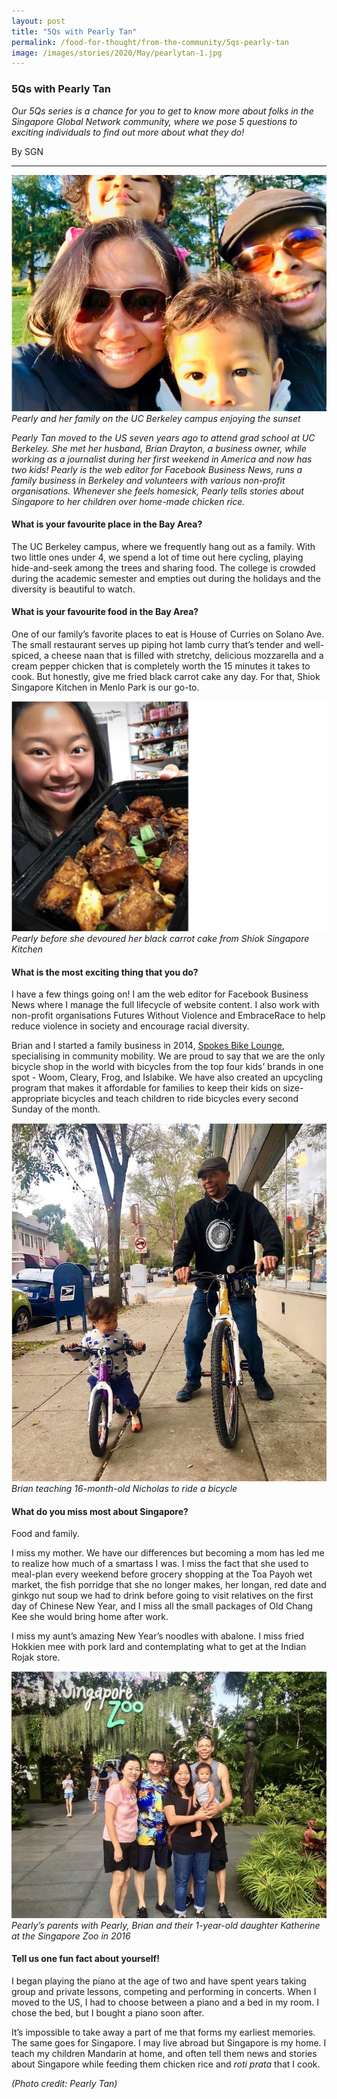 ```yaml
---
layout: post
title: "5Qs with Pearly Tan"
permalink: /food-for-thought/from-the-community/5qs-pearly-tan
image: /images/stories/2020/May/pearlytan-1.jpg
---
```



### 5Qs with Pearly Tan

_Our 5Qs series is a chance for you to get to know more about folks in the Singapore Global Network community, where we pose 5 questions to exciting individuals to find out more about what they do!_

By SGN
<hr>

![Image](/images/stories/2020/May/pearlytan-1.jpg)
_Pearly and her family on the UC Berkeley campus enjoying the sunset_

_Pearly Tan moved to the US seven years ago to attend grad school at UC Berkeley. She met her husband, Brian Drayton, a business owner, while working as a journalist during her first weekend in America and now has two kids! Pearly is the web editor for Facebook Business News, runs a family business in Berkeley and volunteers with various non-profit organisations. Whenever she feels homesick, Pearly tells stories about Singapore to her children over home-made chicken rice._

#### What is your favourite place in the Bay Area? 

The UC Berkeley campus, where we frequently hang out as a family. With two little ones under 4, we spend a lot of time out here cycling, playing hide-and-seek among the trees and sharing food. The college is crowded during the academic semester and empties out during the holidays and the diversity is beautiful to watch. 

#### What is your favourite food in the Bay Area? 

One of our family’s favorite places to eat is House of Curries on Solano Ave. The small restaurant serves up piping hot lamb curry that’s tender and well-spiced, a cheese naan that is filled with stretchy, delicious mozzarella and a cream pepper chicken that is completely worth the 15 minutes it takes to cook. But honestly, give me fried black carrot cake any day. For that, Shiok Singapore Kitchen in Menlo Park is our go-to. 

![Image](/images/stories/2020/May/pearlytan-2.png)
_Pearly before she devoured her black carrot cake from Shiok Singapore Kitchen_

#### What is the most exciting thing that you do? 

I have a few things going on! I am the web editor for Facebook Business News where I manage the full lifecycle of website content. I also work with non-profit organisations Futures Without Violence and EmbraceRace to help reduce violence in society and encourage racial diversity.

Brian and I started a family business in 2014, [Spokes Bike Lounge](https://www.spokes.bike/homepage), specialising in community mobility. We are proud to say that we are the only bicycle shop in the world with bicycles from the top four kids’ brands in one spot - Woom, Cleary, Frog, and Islabike. We have also created an upcycling program that makes it affordable for families to keep their kids on size-appropriate bicycles and teach children to ride bicycles every second Sunday of the month. 

![Image](/images/stories/2020/May/pearlytan-3.jpg)
_Brian teaching 16-month-old Nicholas to ride a bicycle_

#### What do you miss most about Singapore? 

Food and family. 

I miss my mother. We have our differences but becoming a mom has led me to realize how much of a smartass I was. I miss the fact that she used to meal-plan every weekend before grocery shopping at the Toa Payoh wet market, the fish porridge that she no longer makes, her longan, red date and ginkgo nut soup we had to drink before going to visit relatives on the first day of Chinese New Year, and I miss all the small packages of Old Chang Kee she would bring home after work. 

I miss my aunt’s amazing New Year’s noodles with abalone. I miss fried Hokkien mee with pork lard and contemplating what to get at the Indian Rojak store. 

![Image](/images/stories/2020/May/pearlytan-4.jpg)
_Pearly’s parents with Pearly, Brian and their 1-year-old daughter Katherine at the Singapore Zoo in 2016_

#### Tell us one fun fact about yourself! 

I began playing the piano at the age of two and have spent years taking group and private lessons, competing and performing in concerts. When I moved to the US, I had to choose between a piano and a bed in my room. I chose the bed, but I bought a piano soon after. 

It’s impossible to take away a part of me that forms my earliest memories. The same goes for Singapore. I may live abroad but Singapore is my home. I teach my children Mandarin at home, and often tell them news and stories about Singapore while feeding them chicken rice and _roti prata_ that I cook.

_(Photo credit: Pearly Tan)_
